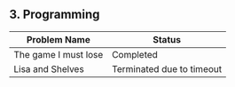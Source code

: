 ## 3. Programming

**Problem Name**|**Status**
----------------|-----------------
The game I must lose|Completed
Lisa and Shelves|Terminated due to timeout

